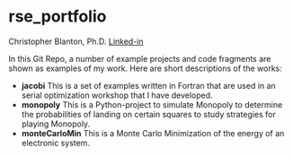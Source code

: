 # rse_portfolio
Christopher Blanton, Ph.D.
[Linked-in](https://www.linkedin.com/in/christopher-blanton-ph-d-09964b12/)


In this Git Repo, a number of example projects and code fragments are shown as examples of my work. 
Here are short descriptions of the works:
- **jacobi** This is a set of examples written in Fortran that are used in an serial optimization workshop that I have developed. 
- **monopoly** This is a Python-project to simulate Monopoly to determine the probabilities of landing on certain squares to study strategies for playing Monopoly. 
- **monteCarloMin** This is a Monte Carlo Minimization of the energy of an electronic system. 
